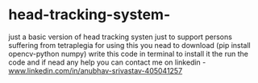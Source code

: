 # head-tracking-system-
just a basic version of head tracking systen just to support persons suffering from tetraplegia
for using this you nead to download (pip install opencv-python numpy) write this code in terminal to install it the run the code 
and if nead any help you can contact me on
linkedin -www.linkedin.com/in/anubhav-srivastav-405041257
